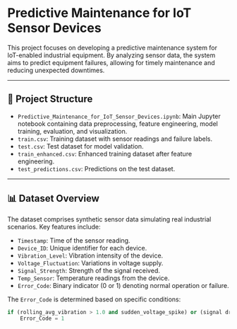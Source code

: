 # Predictive Maintenance for IoT Sensor Devices

This project focuses on developing a predictive maintenance system for IoT-enabled industrial equipment. By analyzing sensor data, the system aims to predict equipment failures, allowing for timely maintenance and reducing unexpected downtimes.

---

## 📁 Project Structure

- `Predictive_Maintenance_for_IoT_Sensor_Devices.ipynb`: Main Jupyter notebook containing data preprocessing, feature engineering, model training, evaluation, and visualization.
- `train.csv`: Training dataset with sensor readings and failure labels.
- `test.csv`: Test dataset for model validation.
- `train_enhanced.csv`: Enhanced training dataset after feature engineering.
- `test_predictions.csv`: Predictions on the test dataset.

---

## 📊 Dataset Overview

The dataset comprises synthetic sensor data simulating real industrial scenarios. Key features include:

- `Timestamp`: Time of the sensor reading.
- `Device_ID`: Unique identifier for each device.
- `Vibration_Level`: Vibration intensity of the device.
- `Voltage_Fluctuation`: Variations in voltage supply.
- `Signal_Strength`: Strength of the signal received.
- `Temp_Sensor`: Temperature readings from the device.
- `Error_Code`: Binary indicator (0 or 1) denoting normal operation or failure.

The `Error_Code` is determined based on specific conditions:

```python
if (rolling_avg_vibration > 1.0 and sudden_voltage_spike) or (signal drops over time):
    Error_Code = 1
